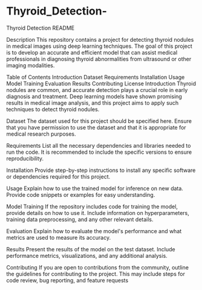 # Thyroid_Detection-

Thyroid Detection README

Description
This repository contains a project for detecting thyroid nodules in medical images using deep learning techniques. The goal of this project is to develop an accurate and efficient model that can assist medical professionals in diagnosing thyroid abnormalities from ultrasound or other imaging modalities.

Table of Contents
Introduction
Dataset
Requirements
Installation
Usage
Model Training
Evaluation
Results
Contributing
License
Introduction
Thyroid nodules are common, and accurate detection plays a crucial role in early diagnosis and treatment. Deep learning models have shown promising results in medical image analysis, and this project aims to apply such techniques to detect thyroid nodules.

Dataset
The dataset used for this project should be specified here. Ensure that you have permission to use the dataset and that it is appropriate for medical research purposes.

Requirements
List all the necessary dependencies and libraries needed to run the code. It is recommended to include the specific versions to ensure reproducibility.

Installation
Provide step-by-step instructions to install any specific software or dependencies required for this project.

Usage
Explain how to use the trained model for inference on new data. Provide code snippets or examples for easy understanding.

Model Training
If the repository includes code for training the model, provide details on how to use it. Include information on hyperparameters, training data preprocessing, and any other relevant details.

Evaluation
Explain how to evaluate the model's performance and what metrics are used to measure its accuracy.

Results
Present the results of the model on the test dataset. Include performance metrics, visualizations, and any additional analysis.

Contributing
If you are open to contributions from the community, outline the guidelines for contributing to the project. This may include steps for code review, bug reporting, and feature requests
